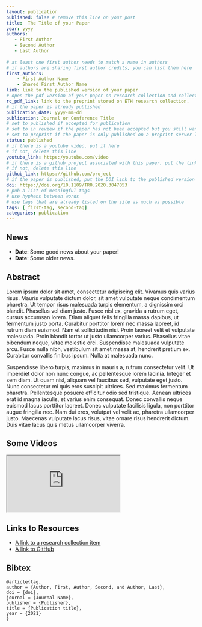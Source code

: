 ```yaml
---
layout: publication
published: false # remove this line on your post 
title:  The Title of your Paper
year: yyyy 
authors: 
   - First Author
   - Second Author
   - Last Author
   
# at least one first author needs to match a name in authors
# if authors are sharing first author credits, you can list them here
first_authors: 
    - First Author Name
    - Shared First Author Name
link: link to the published version of your paper
# open the pdf version of your paper on research collection and collect the link there
rc_pdf_link: link to the preprint stored on ETH research collection.
# if the paper is already published
publication_date: yyyy-mm-dd
publication: Journal or Conference Title
# set to published if accepted for publication
# set to in review if the paper has not been accepted but you still want a web presence for it
# set to preprint if the paper is only published on a preprint server like arxiv
status: published
# if there is a youtube video, put it here
# if not, delete this line
youtube_link: https:/youtube.com/video
# if there is a github project associated with this paper, put the link here
# if not, delete this line
github_link: https://github.com/project
# if the paper is published, put the DOI link to the published version
doi: https://doi.org/10.1109/TRO.2020.3047053 
# pub a list of meaningful tags
# use hyphens between words
# use tags that are already listed on the site as much as possible
tags: [ first-tag, second-tag]
categories: publication
---
```


<!--
# The following are only suggestions of content that you can include on your publication.  
# Feel free to format this part as you prefer.)
-->

## News ##
* **Date**: Some good news about your paper!
* **Date**: Some older news.

## Abstract ##
Lorem ipsum dolor sit amet, consectetur adipiscing elit. Vivamus quis varius risus. Mauris vulputate dictum dolor, sit
amet vulputate neque condimentum pharetra. Ut tempor risus malesuada turpis elementum, a dignissim orci blandit.
Phasellus vel diam justo. Fusce nisl ex, gravida a rutrum eget, cursus accumsan lorem. Etiam aliquet felis fringilla
massa dapibus, ut fermentum justo porta. Curabitur porttitor lorem nec massa laoreet, id rutrum diam euismod. Nam et
sollicitudin nisi. Proin laoreet velit et vulputate malesuada. Proin blandit tortor ut justo ullamcorper varius.
Phasellus vitae bibendum neque, vitae molestie orci. Suspendisse malesuada vulputate arcu. Fusce nulla nibh, vestibulum
sit amet massa at, hendrerit pretium ex. Curabitur convallis finibus ipsum. Nulla at malesuada nunc.

Suspendisse libero turpis, maximus in mauris a, rutrum consectetur velit. Ut imperdiet dolor non nunc congue, ac
pellentesque lorem lacinia. Integer et sem diam. Ut quam nisl, aliquam vel faucibus sed, vulputate eget justo. Nunc
consectetur mi quis eros suscipit ultrices. Sed maximus fermentum pharetra. Pellentesque posuere efficitur odio sed
tristique. Aenean ultrices erat id magna iaculis, et varius enim consequat. Donec convallis neque euismod lacus
porttitor laoreet. Donec vulputate facilisis ligula, non porttitor augue fringilla nec. Nam dui eros, volutpat vel velit
ac, pharetra ullamcorper justo. Maecenas vulputate lacus risus, vitae ornare risus hendrerit dictum. Duis vitae lacus
quis metus ullamcorper viverra.

## Some Videos ##
<div class="embed-responsive embed-responsive-16by9">
    <iframe class="embed-responsive-item" src="https://www.youtube.com/embed/XqZsoesa55w" allowfullscreen></iframe>
</div>

## Links to Resources ##
* [A link to a research collection item](https://www.research-collection.ethz.ch/handle/20.500.11850/471234)
* [A link to GitHub](https://www.github.com/ethz-msrl/Tesla)

## Bibtex ##
~~~
@article{tag,
author = {Author, First, Author, Second, and Author, Last},
doi = {doi},
journal = {Journal Name},
publisher = {Publisher},
title = {Publication title},
year = {2021}
}
~~~
